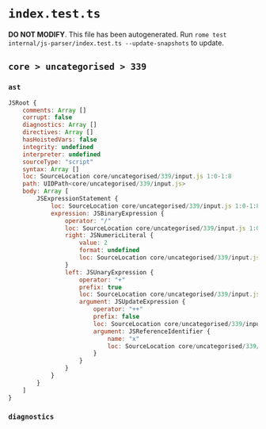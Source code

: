 # `index.test.ts`

**DO NOT MODIFY**. This file has been autogenerated. Run `rome test internal/js-parser/index.test.ts --update-snapshots` to update.

## `core > uncategorised > 339`

### `ast`

```javascript
JSRoot {
	comments: Array []
	corrupt: false
	diagnostics: Array []
	directives: Array []
	hasHoistedVars: false
	integrity: undefined
	interpreter: undefined
	sourceType: "script"
	syntax: Array []
	loc: SourceLocation core/uncategorised/339/input.js 1:0-1:8
	path: UIDPath<core/uncategorised/339/input.js>
	body: Array [
		JSExpressionStatement {
			loc: SourceLocation core/uncategorised/339/input.js 1:0-1:8
			expression: JSBinaryExpression {
				operator: "/"
				loc: SourceLocation core/uncategorised/339/input.js 1:0-1:8
				right: JSNumericLiteral {
					value: 2
					format: undefined
					loc: SourceLocation core/uncategorised/339/input.js 1:7-1:8
				}
				left: JSUnaryExpression {
					operator: "+"
					prefix: true
					loc: SourceLocation core/uncategorised/339/input.js 1:0-1:4
					argument: JSUpdateExpression {
						operator: "++"
						prefix: false
						loc: SourceLocation core/uncategorised/339/input.js 1:1-1:4
						argument: JSReferenceIdentifier {
							name: "x"
							loc: SourceLocation core/uncategorised/339/input.js 1:1-1:2 (x)
						}
					}
				}
			}
		}
	]
}
```

### `diagnostics`

```

```
